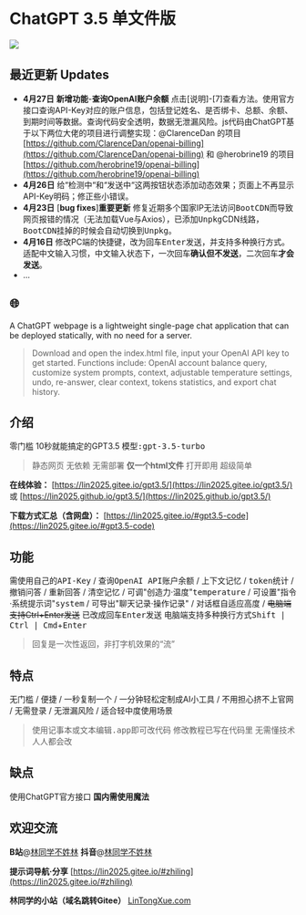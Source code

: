 # ChatGPT 3.5 单文件版

![](https://lin2025.github.io/img/other-gpt3.5.gif)

## 最近更新 Updates
- **4月27日** **新增功能**-**查询OpenAI账户余额** 点击[说明]-[7]查看方法。使用官方接口查询API-Key对应的账户信息，包括登记姓名、是否绑卡、总额、余额、到期时间等数据。查询代码安全透明，数据无泄漏风险。js代码由ChatGPT基于以下两位大佬的项目进行调整实现：@ClarenceDan 的项目[https://github.com/ClarenceDan/openai-billing](https://github.com/ClarenceDan/openai-billing) 和 @herobrine19 的项目[https://github.com/herobrine19/openai-billing](https://github.com/herobrine19/openai-billing)
- **4月26日** 给“检测中“和“发送中“这两按钮状态添加动态效果；页面上不再显示API-Key明码；修正些小错误。
- **4月23日** [**bug fixes**]**重要更新** 修复近期多个国家IP无法访问<kbd>BootCDN</kbd>而导致网页报错的情况（无法加载Vue与Axios），已添加<kbd>Unpkg</kbd>CDN线路，<kbd>BootCDN</kbd>挂掉的时候会自动切换到<kbd>Unpkg</kbd>。
- **4月16日** 修改PC端的快捷键，改为回车<kbd>Enter</kbd>发送，并支持多种换行方式。适配中文输入习惯，中文输入状态下，一次回车**确认但不发送**，二次回车**才会发送**。
- ...


## :globe_with_meridians:
A ChatGPT webpage is a lightweight single-page chat application that can be deployed statically, with no need for a server.

> Download and open the index.html file, input your OpenAI API key to get started. Functions include: OpenAI account balance query, customize system prompts, context, adjustable temperature settings, undo, re-answer, clear context, tokens statistics, and export chat history. 


## 介绍
 零门槛 10秒就能搞定的GPT3.5 <kbd>模型:gpt-3.5-turbo</kbd> 

> 静态网页 无依赖 无需部署 **仅一个html文件** 打开即用 超级简单

 **在线体验：** [https://lin2025.gitee.io/gpt3.5/](https://lin2025.gitee.io/gpt3.5/) 或 [https://lin2025.github.io/gpt3.5/](https://lin2025.github.io/gpt3.5/)

 **下载方式汇总（含网盘）：** [https://lin2025.gitee.io/#gpt3.5-code](https://lin2025.gitee.io/#gpt3.5-code)


## 功能
 需使用自己的<kbd>API-Key</kbd> / 查询<kbd>OpenAI API</kbd>账户余额 / 上下文记忆 / <kbd>token</kbd>统计 / 撤销问答 / 重新回答 / 清空记忆
 / 可调"创造力·温度"<kbd>temperature</kbd> / 可设置"指令·系统提示词"<kbd>system</kbd> / 可导出"聊天记录·操作记录"
 / 对话框自适应高度
 / ~~电脑端支持Ctrl+Enter发送~~ 已改成回车<kbd>Enter</kbd>发送 电脑端支持多种换行方式<kbd>Shift | Ctrl | Cmd</kbd>+<kbd>Enter</kbd>

> 回复是一次性返回，非打字机效果的“流”


## 特点
 无门槛 / 便捷 / 一秒复制一个 / 一分钟轻松定制成AI小工具 / 不用担心挤不上官网 / 无需登录 / 无泄漏风险 / 适合轻中度使用场景

> 使用<kbd>记事本</kbd>或<kbd>文本编辑.app</kbd>即可改代码 修改教程已写在代码里 无需懂技术 人人都会改


## 缺点
 使用ChatGPT官方接口 **国内需使用魔法**


## 欢迎交流
 **B站**@[林同学不姓林](https://space.bilibili.com/3493262545389917) **抖音**@[林同学不姓林](https://www.douyin.com/user/MS4wLjABAAAAVBMwb4AQWZt3xkbgvVS4FYCuQ2xzHCU9LgSX4vJz_n76JK62kQGEfHjYjzrOCHs7)

 **提示词导航·分享** [https://lin2025.gitee.io/#zhiling](https://lin2025.gitee.io/#zhiling)

 **林同学的小站（域名跳转Gitee）** [LinTongXue.com](http://LinTongXue.com)
